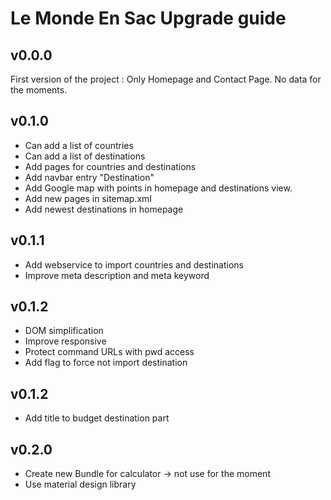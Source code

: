 # Le Monde En Sac Upgrade guide

## v0.0.0

First version of the project : Only Homepage and Contact Page. No data for the moments.

## v0.1.0

- Can add a list of countries
- Can add a list of destinations
- Add pages for countries and destinations
- Add navbar entry "Destination"
- Add Google map with points in homepage and destinations view.
- Add new pages in sitemap.xml
- Add newest destinations in homepage

## v0.1.1

- Add webservice to import countries and destinations
- Improve meta description and meta keyword

## v0.1.2

- DOM simplification
- Improve responsive
- Protect command URLs with pwd access
- Add flag to force not import destination

## v0.1.2

- Add title to budget destination part

## v0.2.0

- Create new Bundle for calculator -> not use for the moment
- Use material design library

